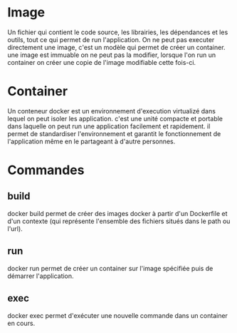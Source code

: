 # Image

Un fichier qui contient le code source, les librairies, les dépendances et les outils, tout ce qui permet de run l'application. On ne peut pas executer directement une image, c'est un modèle qui permet de créer un container. une image est immuable on ne peut pas la modifier, lorsque l'on run un container on créer une copie de l'image modifiable cette fois-ci.

# Container

Un conteneur docker est un environnement d'execution virtualizé dans lequel on peut isoler les application. c'est une unité compacte et portable dans laquelle on peut run une application facilement et rapidement. il permet de standardiser l'environnement et garantit le fonctionnement de l'application même en le partageant à d'autre personnes.

# Commandes

## build

docker build permet de créer des images docker à partir d'un Dockerfile et d'un contexte (qui représente l'ensemble des fichiers situés dans le path ou l'url).

## run

docker run permet de créer un container sur l'image spécifiée puis de démarrer l'application.

## exec

docker exec permet d'exécuter une nouvelle commande dans un container en cours.